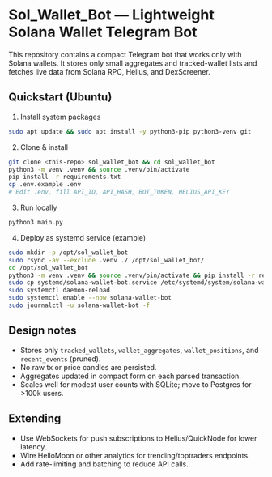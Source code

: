 # Sol_Wallet_Bot — Lightweight Solana Wallet Telegram Bot

This repository contains a compact Telegram bot that works only with Solana wallets. It stores only small aggregates and tracked-wallet lists and fetches live data from Solana RPC, Helius, and DexScreener.

## Quickstart (Ubuntu)

1. Install system packages
```bash
sudo apt update && sudo apt install -y python3-pip python3-venv git
```

2. Clone & install
```bash
git clone <this-repo> sol_wallet_bot && cd sol_wallet_bot
python3 -m venv .venv && source .venv/bin/activate
pip install -r requirements.txt
cp .env.example .env
# Edit .env, fill API_ID, API_HASH, BOT_TOKEN, HELIUS_API_KEY
```

3. Run locally
```bash
python3 main.py
```

4. Deploy as systemd service (example)
```bash
sudo mkdir -p /opt/sol_wallet_bot
sudo rsync -av --exclude .venv ./ /opt/sol_wallet_bot/
cd /opt/sol_wallet_bot
python3 -m venv .venv && source .venv/bin/activate && pip install -r requirements.txt
sudo cp systemd/solana-wallet-bot.service /etc/systemd/system/solana-wallet-bot.service
sudo systemctl daemon-reload
sudo systemctl enable --now solana-wallet-bot
sudo journalctl -u solana-wallet-bot -f
```

## Design notes
- Stores only `tracked_wallets`, `wallet_aggregates`, `wallet_positions`, and `recent_events` (pruned).
- No raw tx or price candles are persisted.
- Aggregates updated in compact form on each parsed transaction.
- Scales well for modest user counts with SQLite; move to Postgres for >100k users.

## Extending
- Use WebSockets for push subscriptions to Helius/QuickNode for lower latency.
- Wire HelloMoon or other analytics for trending/toptraders endpoints.
- Add rate-limiting and batching to reduce API calls.
